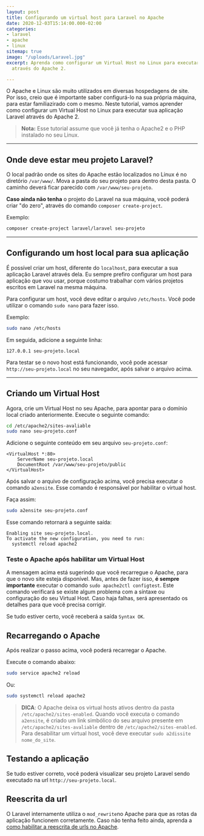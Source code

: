 ```yaml
---
layout: post
title: Configurando um virtual host para Laravel no Apache
date: 2020-12-03T15:14:00.000-02:00
categories:
- laravel
- apache
- linux
sitemap: true
image: "/uploads/Laravel.jpg"
excerpt: Aprenda como configurar um Virtual Host no Linux para executar seu site/projeto  Laravel
  através do Apache 2.

---
```

O Apache e Linux são muito utilizados em diversas hospedagens de site. Por isso, creio que é importante saber configurá-lo na sua própria máquina, para estar familiazirado com o mesmo. Neste tutorial, vamos aprender como configurar um Virtual Host no Linux para executar sua aplicação Laravel através do Apache 2.

> **Nota:** Esse tutorial assume que você já tenha o Apache2 e o PHP instalado no seu Linux.

***

## Onde deve estar meu projeto Laravel?

O local padrão onde os sites do Apache estão localizados no Linux é no diretório `/var/www/`. Mova a pasta do seu projeto para dentro desta pasta. O caminho deverá ficar parecido com `/var/www/seu-projeto`.

**Caso ainda não tenha** o projeto do Laravel na sua máquina, você poderá criar "do zero", através do comando  `composer create-project`.

Exemplo:

```bash
composer create-project laravel/laravel seu-projeto
```

***

## Configurando um host local para sua aplicação

É possível criar um host, diferente do `localhost`, para executar a sua aplicação Laravel através dela. Eu sempre prefiro configurar um host para aplicação que vou usar, porque costumo trabalhar com vários projetos escritos em Laravel na mesma máquina.

Para configurar um host, você deve editar o arquivo `/etc/hosts`. Você pode utilizar o comando `sudo nano` para fazer isso.

Exemplo:

```bash
sudo nano /etc/hosts
```

Em seguida, adicione a seguinte linha:

    127.0.0.1 seu-projeto.local

Para testar se o novo host está funcionando, você pode acessar `http://seu-projeto.local` no seu navegador, após salvar o arquivo acima.

***

## Criando um Virtual Host

Agora, crie um Virtual Host no seu Apache, para apontar para o domínio local criado anteriormente. Execute o seguinte comando:

```bash
cd /etc/apache2/sites-avaliable
sudo nano seu-projeto.conf
```

Adicione o seguinte conteúdo em seu arquivo `seu-projeto.conf`:

    <VirtualHost *:80>
        ServerName seu-projeto.local
        DocumentRoot /var/www/seu-projeto/public
    </VirtualHost>

Após salvar o arquivo de configuração acima, você precisa executar o comando `a2ensite`. Esse comando é responsável por habilitar o virtual host.

Faça assim:

```bash
sudo a2ensite seu-projeto.conf
```

Esse comando retornará a seguinte saída:

    Enabling site seu-projeto.local.
    To activate the new configuration, you need to run:
      systemctl reload apache2

### Teste o Apache após habilitar um Virtual Host

A mensagem acima está sugerindo que você recarregue o Apache,  para que o novo site esteja disponível. Mas, antes de fazer isso, **é sempre importante** executar o comando `sudo apache2ctl configtest`. Este comando verificará se existe algum problema com a síntaxe ou configuração do seu Virtual Host. Caso haja falhas, será apresentado os detalhes para que você precisa corrigir.

Se tudo estiver certo, você receberá a saída `Syntax OK`.

## Recarregando o Apache

Após realizar o passo acima, você poderá recarregar o Apache. 

Execute o comando abaixo:

```bash
sudo service apache2 reload
```

Ou:

```bash
sudo systemctl reload apache2
```

> **DICA**: O Apache deixa os virtual hosts ativos dentro da pasta `/etc/apache2/sites-enabled`. Quando você executa o comando `a2ensite`, é criado um link simbólico do seu arquivo presente em `/etc/apache2/sites-avaliable` dentro de `/etc/apache2/sites-enabled`. Para desabilitar um virtual host, você deve executar `sudo a2dissite nome_do_site`.

## Testando a aplicação

Se tudo estiver correto, você poderá visualizar seu projeto Laravel sendo executado na url `http://seu-projeto.local`.

## Reescrita da url

O Laravel internamente utiliza o `mod_rewrite`no Apache para que as rotas da aplicação funcionem corretamente. Caso não tenha feito ainda, aprenda a [como habilitar a reescrita de urls no Apache](https://wallacemaxters.com.br/blog/2020/11/26/como-habilitar-a-reescrita-de-url-no-apache2).